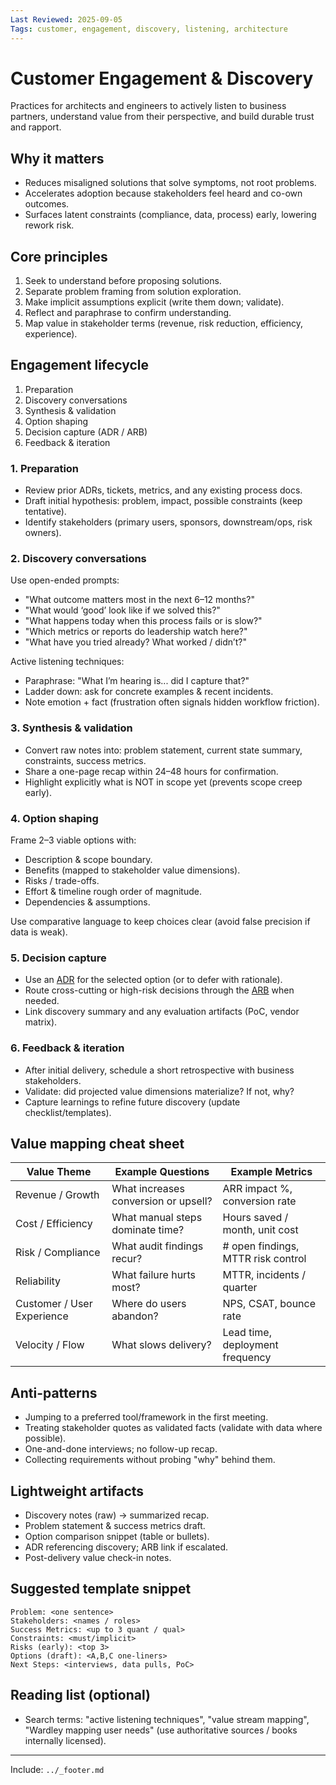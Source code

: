 ```yaml
---
Last Reviewed: 2025-09-05
Tags: customer, engagement, discovery, listening, architecture
---
```

# Customer Engagement & Discovery

Practices for architects and engineers to actively listen to business partners, understand value from their perspective, and build durable trust and rapport.

## Why it matters
- Reduces misaligned solutions that solve symptoms, not root problems.
- Accelerates adoption because stakeholders feel heard and co-own outcomes.
- Surfaces latent constraints (compliance, data, process) early, lowering rework risk.

## Core principles
1. Seek to understand before proposing solutions.
2. Separate problem framing from solution exploration.
3. Make implicit assumptions explicit (write them down; validate).
4. Reflect and paraphrase to confirm understanding.
5. Map value in stakeholder terms (revenue, risk reduction, efficiency, experience).

## Engagement lifecycle
1. Preparation
2. Discovery conversations
3. Synthesis & validation
4. Option shaping
5. Decision capture (ADR / ARB)
6. Feedback & iteration

### 1. Preparation
- Review prior ADRs, tickets, metrics, and any existing process docs.
- Draft initial hypothesis: problem, impact, possible constraints (keep tentative).
- Identify stakeholders (primary users, sponsors, downstream/ops, risk owners).

### 2. Discovery conversations
Use open-ended prompts:
- "What outcome matters most in the next 6–12 months?"
- "What would ‘good’ look like if we solved this?"
- "What happens today when this process fails or is slow?"
- "Which metrics or reports do leadership watch here?"
- "What have you tried already? What worked / didn’t?"

Active listening techniques:
- Paraphrase: "What I’m hearing is... did I capture that?"
- Ladder down: ask for concrete examples & recent incidents.
- Note emotion + fact (frustration often signals hidden workflow friction).

### 3. Synthesis & validation
- Convert raw notes into: problem statement, current state summary, constraints, success metrics.
- Share a one-page recap within 24–48 hours for confirmation.
- Highlight explicitly what is NOT in scope yet (prevents scope creep early).

### 4. Option shaping
Frame 2–3 viable options with:
- Description & scope boundary.
- Benefits (mapped to stakeholder value dimensions).
- Risks / trade-offs.
- Effort & timeline rough order of magnitude.
- Dependencies & assumptions.

Use comparative language to keep choices clear (avoid false precision if data is weak).

### 5. Decision capture
- Use an [ADR](adr.md) for the selected option (or to defer with rationale).
- Route cross-cutting or high-risk decisions through the [ARB](arb.md) when needed.
- Link discovery summary and any evaluation artifacts (PoC, vendor matrix).

### 6. Feedback & iteration
- After initial delivery, schedule a short retrospective with business stakeholders.
- Validate: did projected value dimensions materialize? If not, why?
- Capture learnings to refine future discovery (update checklist/templates).

## Value mapping cheat sheet
| Value Theme | Example Questions | Example Metrics |
|-------------|-------------------|-----------------|
| Revenue / Growth | What increases conversion or upsell? | ARR impact %, conversion rate |
| Cost / Efficiency | What manual steps dominate time? | Hours saved / month, unit cost |
| Risk / Compliance | What audit findings recur? | # open findings, MTTR risk control |
| Reliability | What failure hurts most? | MTTR, incidents / quarter |
| Customer / User Experience | Where do users abandon? | NPS, CSAT, bounce rate |
| Velocity / Flow | What slows delivery? | Lead time, deployment frequency |

## Anti-patterns
- Jumping to a preferred tool/framework in the first meeting.
- Treating stakeholder quotes as validated facts (validate with data where possible).
- One-and-done interviews; no follow-up recap.
- Collecting requirements without probing "why" behind them.

## Lightweight artifacts
- Discovery notes (raw) → summarized recap.
- Problem statement & success metrics draft.
- Option comparison snippet (table or bullets).
- ADR referencing discovery; ARB link if escalated.
- Post-delivery value check-in notes.

## Suggested template snippet
```
Problem: <one sentence>
Stakeholders: <names / roles>
Success Metrics: <up to 3 quant / qual>
Constraints: <must/implicit>
Risks (early): <top 3>
Options (draft): <A,B,C one-liners>
Next Steps: <interviews, data pulls, PoC>
```

## Reading list (optional)
- Search terms: "active listening techniques", "value stream mapping", "Wardley mapping user needs" (use authoritative sources / books internally licensed).

---
Include: `../_footer.md`